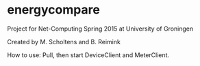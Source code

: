 # energycompare

Project for Net-Computing Spring 2015 at University of Groningen

Created by M. Scholtens and B. Reimink

How to use: Pull, then start DeviceClient and MeterClient.
